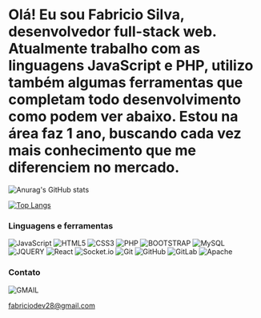 # Olá! Eu sou Fabricio Silva, desenvolvedor full-stack web. Atualmente trabalho com as linguagens JavaScript e PHP, utilizo também algumas ferramentas que completam todo desenvolvimento como podem ver abaixo. Estou na área faz 1 ano, buscando cada vez mais conhecimento que me diferenciem no mercado.
![Anurag's GitHub stats](https://github-readme-stats.vercel.app/api?username=fabriciodev28&show_icons=true&theme=tokyonight)

[![Top Langs](https://github-readme-stats.vercel.app/api/top-langs/?username=fabriciodev28&layout=donut&theme=tokyonight)](https://github.com/anuraghazra/github-readme-stats)

### Linguagens e ferramentas
![JavaScript](https://img.shields.io/badge/JavaScript-F7DF1E?style=for-the-badge&logo=javascript&logoColor=black) ![HTML5](https://img.shields.io/badge/HTML5-E34F26?style=for-the-badge&logo=html5&logoColor=white) ![CSS3](https://img.shields.io/badge/CSS3-1572B6?style=for-the-badge&logo=css3&logoColor=white) ![PHP](https://img.shields.io/badge/PHP-777BB4?style=for-the-badge&logo=php&logoColor=white) ![BOOTSTRAP](https://img.shields.io/badge/Bootstrap-563D7C?style=for-the-badge&logo=bootstrap&logoColor=white) ![MySQL](https://img.shields.io/badge/MySQL-00000F?style=for-the-badge&logo=mysql&logoColor=white) ![JQUERY](https://img.shields.io/badge/jQuery-0769AD?style=for-the-badge&logo=jquery&logoColor=white) ![React](https://img.shields.io/badge/react-%2320232a.svg?style=for-the-badge&logo=react&logoColor=%2361DAFB) ![Socket.io](https://img.shields.io/badge/Socket.io-black?style=for-the-badge&logo=socket.io&badgeColor=010101) ![Git](https://img.shields.io/badge/git-%23F05033.svg?style=for-the-badge&logo=git&logoColor=white) ![GitHub](https://img.shields.io/badge/github-%23121011.svg?style=for-the-badge&logo=github&logoColor=white) ![GitLab](https://img.shields.io/badge/gitlab-%23181717.svg?style=for-the-badge&logo=gitlab&logoColor=white) ![Apache](https://img.shields.io/badge/apache-%23D42029.svg?style=for-the-badge&logo=apache&logoColor=white)

### Contato
![GMAIL](https://img.shields.io/badge/Gmail-D14836?style=for-the-badge&logo=gmail&logoColor=white) 

fabriciodev28@gmail.com
